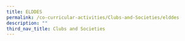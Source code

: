 ```yaml
---
title: ELDDES
permalink: /co-curricular-activities/Clubs-and-Societies/elddes
description: ""
third_nav_title: Clubs and Societies
---
```

